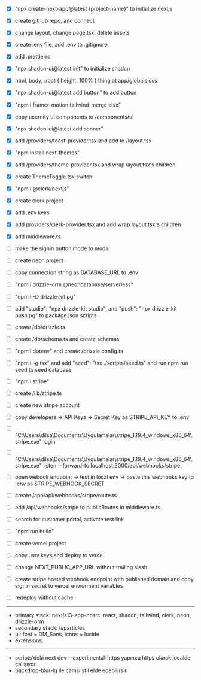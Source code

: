 - [x] "npx create-next-app@latest {project-name}" to initialize nextjs
- [x] create github repo, and connect
- [x] change layout, change page.tsx, delete assets
- [x] create .env file, add .env to .gitignore
- [x] add .prettierrc

- [x] "npx shadcn-ui@latest init" to initialize shadcn
- [x] html, body, :root { height: 100% } thing at app/globals.css
- [x] "npx shadcn-ui@latest add button" to add button

- [x] "npm i framer-motion tailwind-merge clsx"
- [x] copy acernity ui components to /components/ui

- [x] "npx shadcn-ui@latest add sonner"
- [x] add /providers/toast-provider.tsx and add to /layout.tsx

- [x] "npm install next-themes"
- [x] add /providers/theme-provider.tsx and wrap layout.tsx's children
- [x] create ThemeToggle.tsx switch

- [x] "npm i @clerk/nextjs"
- [x] create clerk project
- [x] add .env keys
- [x] add providers/clerk-provider.tsx and add wrap layout.tsx's children
- [x] add middleware.ts
- [ ] make the signin button mode to modal

- [ ] create neon project
- [ ] copy connection string as DATABASE_URL to .env
- [ ] "npm i drizzle-orm @neondatabase/serverless"
- [ ] "npm i -D drizzle-kit pg"
- [ ] add "studio": "npx drizzle-kit studio", and "push": "npx drizzle-kit push:pg" to package.json scripts
- [ ] create /db/drizzle.ts
- [ ] create /db/schema.ts and create schemas
- [ ] "npm i dotenv" and create /drizzle.config.ts
- [ ] "npm i -g tsx" and add "seed": "tsx ./scripts/seed.ts" and run npm run seed to seed database

- [ ] "npm i stripe"
- [ ] create /lib/stripe.ts
- [ ] create new stripe account
- [ ] copy developers -> API Keys -> Secret Key as STRIPE_API_KEY to .env
- [ ] "C:\Users\dilsa\Documents\Uygulamalar\stripe_1.19.4_windows_x86_64\stripe.exe" login
- [ ] "C:\Users\dilsa\Documents\Uygulamalar\stripe_1.19.4_windows_x86_64\stripe.exe" listen --forward-to localhost:3000/api/webhooks/stripe
- [ ] open webook endpoint -> test in local env -> paste this webhooks key to .env as STRIPE_WEBHOOK_SECRET
- [ ] create /app/api/webhooks/stripe/route.ts
- [ ] add /api/webhooks/stripe to publicRoutes in middleware.ts
- [ ] search for customer portal, activate test link

- [ ] "npm run build"
- [ ] create vercel project
- [ ] copy .env keys and deploy to vercel
- [ ] change NEXT_PUBLIC_APP_URL without trailing slash
- [ ] create stripe hosted webhook endpoint with published domain and copy signin secret to vercel enviorment variables
- [ ] redeploy without cache

---

- primary stack: nextjs13-app-nosrc, react, shadcn, tailwind, clerk, neon, drizzle-orm
- secondary stack: tsparticles
- ui: font = DM_Sans, icons = lucide
- extensions:

---

- scripts'deki next dev --experimental-https yapınca https olarak localde çalışıyor
- backdrop-blur-lg ile camsı stil elde edebilirsin
